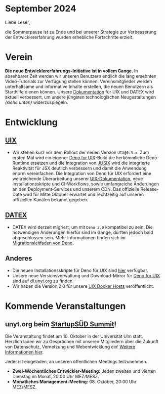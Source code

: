 # September 2024

Liebe Leser,

die Sommerpause ist zu Ende und bei unserer Strategie zur Verbesserung der Entwicklererfahrung wurden erhebliche Fortschritte erzielt.

# Verein

**Die neue Entwicklererfahrungs-Initiative ist in vollem Gange.** In absehbarer Zeit werden wir unseren Benutzern endlich die lang ersehnten
Video-Tutorials zur Verfügung stellen können. Vereinsmitglieder werden unterhaltsame und informative Inhalte erstellen,
die neuen Benutzern als Starthilfe dienen können. Unsere [Dokumentation](https://docs.unyt.org) für UIX und DATEX wird aktuell verbessert, um unsere jüngsten technologischen
Neugestaltungen *(siehe unten)* widerzuspiegeln.

# Entwicklung

## [UIX](https://github.com/unyt-org/uix/pulls?q=is:closed%20created:2024-08-01..2024-08-31)
* Wir stehen kurz vor dem Rollout der neuen Version `UIX@0.3.x`. Zum ersten Mal wird ein eigener [Deno for UIX](https://github.com/unyt-org/deno)-Build die herkömmliche Deno-Runtime ersetzen und die Integration von [JUSIX](https://github.com/unyt-org/jusix) wird die integrierte Reaktivität für JSX deutlich verbessern und damit die Anwendung enorm vereinfachen. Die Integration von Deno für UIX erfordert eine weitreichende Überarbeitung unserer [UIX-Dokumentation](https://docs.unyt.org), neue Installationsskripte und CI-Workflows, sowie umfangreiche Änderungen an den Deployment-Services und unserem CDN. Das offizielle Release-Date wird für Mitte Oktober erwartet und rechtzeitig auf unseren offiziellen Kanälen bekannt gegeben.

## [DATEX](https://github.com/unyt-org/datex-core-js-legacy/pulls?q=is:closed%20created:2024-08-01..2024-08-31)
* DATEX wird derzeit migriert, um mit `Deno 2.0` kompatibel zu sein. Die notwendigen Änderungen hierfür sind im Gange, dürften jedoch bald abgeschlossen sein. Mehr Informationen finden sich im [Migrationsleitfaden von Deno](https://docs.deno.com/runtime/reference/migrate_deprecations/).

## Anderes
* Die neuen Installationsskripte für Deno für UIX sind [hier](https://github.com/unyt-org/uix-install) verfügbar.
* Unsere neue Versionsverwaltung und Download-Mirror für [Deno für UIX](https://github.com/unyt-org/deno) sind auf [dl.unyt.org](https://dl.unyt.org) zu finden.
* Wir haben die Version 2.0 für unsere [UIX Docker Hosts](https://github.com/unyt-org/docker-host) veröffentlicht.

# Kommende Veranstaltungen

## unyt.org beim [StartupSÜD Summit](https://startupsued.de/summit/)!
Die Veranstaltung findet am 10. Oktober in der Universität Ulm statt. Herzlich laden wir zu Gesprächen mit unseren Mitgliedern über die Zukunft
von Datenschutz, Vernetzung und Webentwicklung ein! [Weitere Informationen hier](https://startupsued.de/summit/).

Jeder ist eingeladen, an unseren öffentlichen Meetings teilzunehmen.

* **Zwei-Wöchentliches Entwickler-Meeting:** Jeden zweiten und vierten Dienstag im Monat, 20:00 Uhr MEZ/MESZ.
* **Monatliches Management-Meeting:** 08. Oktober, 20:00 Uhr MEZ/MESZ.
